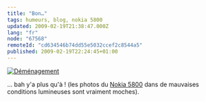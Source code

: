 ```yaml
---
title: "Bon…"
tags: humeurs, blog, nokia 5800
updated: 2009-02-19T21:38:47.000Z
lang: "fr"
node: "67568"
remoteId: "cd634546b74dd55e5032ccef2c8544a5"
published: 2009-02-19T22:24:45+01:00
---
```

<a href="/images/demenagement.jpg">![Déménagement](/images//demenagement.jpg)
</a>

… bah y'a plus qu'à ! (les photos du [Nokia 5800](/tag/nokia-5800) dans de mauvaises conditions lumineuses sont vraiment moches).

